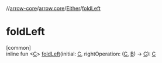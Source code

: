 //[arrow-core](../../../index.md)/[arrow.core](../index.md)/[Either](index.md)/[foldLeft](fold-left.md)

# foldLeft

[common]\
inline fun &lt;[C](fold-left.md)&gt; [foldLeft](fold-left.md)(initial: [C](fold-left.md), rightOperation: ([C](fold-left.md), [B](index.md)) -&gt; [C](fold-left.md)): [C](fold-left.md)
